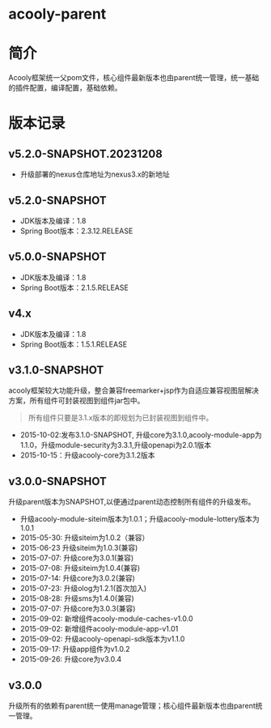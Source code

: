 acooly-parent
============

# 简介
Acooly框架统一父pom文件，核心组件最新版本也由parent统一管理，统一基础的插件配置，编译配置，基础依赖。

# 版本记录

## v5.2.0-SNAPSHOT.20231208

* 升级部署的nexus仓库地址为nexus3.x的新地址

## v5.2.0-SNAPSHOT

* JDK版本及编译：1.8
* Spring Boot版本：2.3.12.RELEASE

## v5.0.0-SNAPSHOT

* JDK版本及编译：1.8
* Spring Boot版本：2.1.5.RELEASE

## v4.x

* JDK版本及编译：1.8
* Spring Boot版本：1.5.1.RELEASE

## v3.1.0-SNAPSHOT

acooly框架较大功能升级，整合兼容freemarker+jsp作为自适应兼容视图层解决方案，所有组件可封装视图到组件jar包中。

> 所有组件只要是3.1.x版本的即规划为已封装视图到组件中。

* 2015-10-02:发布3.1.0-SNAPSHOT, 升级core为3.1.0,acooly-module-app为1.1.0，升级module-security为3.3.1,升级openapi为2.0.1版本
* 2015-10-15：升级acooly-core为3.1.2版本

## v3.0.0-SNAPSHOT

升级parent版本为SNAPSHOT,以便通过parent动态控制所有组件的升级发布。

* 升级acooly-module-siteim版本为1.0.1；升级acooly-module-lottery版本为1.0.1
* 2015-05-30: 升级siteim为1.0.2（兼容）
* 2015-06-23 升级siteim为1.0.3(兼容)
* 2015-07-07: 升级core为3.0.1(兼容)
* 2015-07-08: 升级siteim为1.0.4(兼容)
* 2015-07-14: 升级core为3.0.2(兼容)
* 2015-07-23: 升级olog为1.2.1(首次加入)
* 2015-08-28: 升级sms为1.4.0(兼容)
* 2015-07-07: 升级core为3.0.3(兼容)
* 2015-09-02: 新增组件acooly-module-caches-v1.0.0
* 2015-09-02: 新增组件acooly-module-app-v1.01
* 2015-09-02: 升级acooly-openapi-sdk版本为v1.1.0
* 2015-09-17: 升级app组件为v1.0.2
* 2015-09-26: 升级core为v3.0.4

## v3.0.0

升级所有的依赖有parent统一使用manage管理；核心组件最新版本也由parent统一管理。
